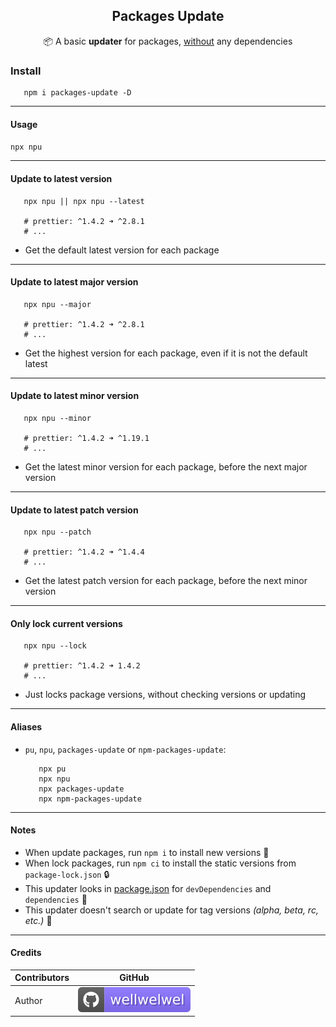 <h2 align="center">Packages Update</h2>
<p align="center">📦 A basic <b>updater</b> for packages, <ins>without</ins> any dependencies</p>

### Install

```shell
   npm i packages-update -D
```

<hr />

#### Usage

`npx npu`

<hr />

#### Update to <b>latest</b> version

```shell
   npx npu || npx npu --latest

   # prettier: ^1.4.2 ➜ ^2.8.1
   # ...
```

- Get the default latest version for each package

<hr />

#### Update to latest <b>major</b> version

```shell
   npx npu --major

   # prettier: ^1.4.2 ➜ ^2.8.1
   # ...
```

- Get the highest version for each package, even if it is not the default latest

<hr />

#### Update to latest <b>minor</b> version

```shell
   npx npu --minor

   # prettier: ^1.4.2 ➜ ^1.19.1
   # ...
```

- Get the latest minor version for each package, before the next major version

<hr />

#### Update to latest <b>patch</b> version

```shell
   npx npu --patch

   # prettier: ^1.4.2 ➜ ^1.4.4
   # ...
```

- Get the latest patch version for each package, before the next minor version

<hr />

#### Only <b>lock current</b> versions

```shell
   npx npu --lock

   # prettier: ^1.4.2 ➜ 1.4.2
   # ...
```

- Just locks package versions, without checking versions or updating

<hr />

#### Aliases

- `pu`, `npu`, `packages-update` or `npm-packages-update`:

  ```shell
     npx pu
     npx npu
     npx packages-update
     npx npm-packages-update
  ```

<hr />

#### Notes

- When update packages, run `npm i` to install new versions 🚀
- When lock packages, run `npm ci` to install the static versions from `package-lock.json` 🔒
- This updater looks in <ins>package.json</ins> for `devDependencies` and `dependencies` 🔎
- This updater doesn't search or update for tag versions _(alpha, beta, rc, etc.)_ 👾

<hr />

#### Credits

| Contributors | GitHub                                                                             |
| ------------ | ---------------------------------------------------------------------------------- |
| Author       | [![wellwelwel](./.github/assets/readme/author.svg)](https://github.com/wellwelwel) |
